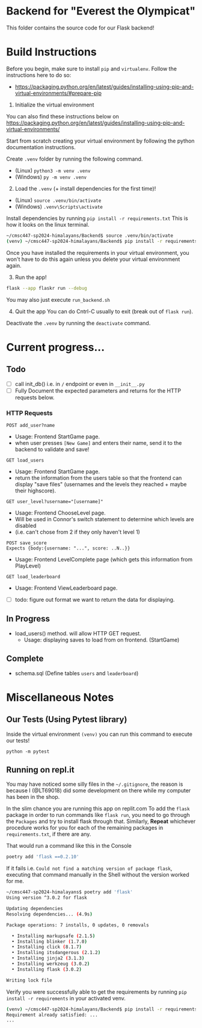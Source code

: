 # Backend for "Everest the Olympicat"
This folder contains the source code for our Flask backend!

# Build Instructions
Before you begin, make sure to install `pip` and `virtualenv`.
Follow the instructions here to do so:
- https://packaging.python.org/en/latest/guides/installing-using-pip-and-virtual-environments/#prepare-pip

1. Initialize the virtual environment

You can also find these instructions below on https://packaging.python.org/en/latest/guides/installing-using-pip-and-virtual-environments/

Start from scratch creating your virtual environment by following the python documentation instructions.

Create `.venv` folder by running the following command.
- (Linux) `python3 -m venv .venv`
- (Windows) `py -m venv .venv`

2. Load the `.venv` (+ install dependencies for the first time)!
- (Linux) `source .venv/bin/activate`
- (Windows) `.venv\Scripts\activate`

Install dependencies by running `pip install -r requirements.txt`
This is how it looks on the linux terminal.
```bash
~/cmsc447-sp2024-himalayans/Backend$ source .venv/bin/activate
(venv) ~/cmsc447-sp2024-himalayans/Backend$ pip install -r requirements.txt
```
Once you have installed the requirements in your virtual environment, you won't have to do this again unless you delete your virtual environment again.

3. Run the app!
```bash
flask --app flaskr run --debug
```
You may also just execute `run_backend.sh`

4. Quit the app
You can do Cntrl-C usually to exit (break out of `flask run`).

Deactivate the `.venv` by running the `deactivate` command.

# Current progress...

## Todo
- [ ] call init_db() i.e. in `/` endpoint or even in `__init__.py`
- [ ] Fully Document the expected parameters and returns for the HTTP requests below.

### __HTTP Requests__

```
POST add_user?name
```
- Usage: Frontend StartGame page.
- when user presses `[New Game]` and enters their name, send it to the backend to validate and save!

```
GET load_users
```
- Usage: Frontend StartGame page.
- return the information from the users table so that the frontend can display "save files" (usernames and the levels they reached + maybe their highscore). 

```
GET user_level?username="[username]"
```
- Usage: Frontend ChooseLevel page.
- Will be used in Connor's switch statement to determine which levels are disabled
- (i.e. can't chose from 2 if they only haven't level 1)

```
POST save_score
Expects {body:{username: "...", score: ..N..}}
```
- Usage: Frontend LevelComplete page (which gets this information from PlayLevel)

```
GET load_leaderboard
```
- Usage: Frontend ViewLeaderboard page.
- [ ] todo: figure out format we want to return the data for displaying.


## In Progress
- load_users() method. will allow HTTP GET request.
  - Usage: displaying saves to load from on frontend. (StartGame)
 

## Complete
- schema.sql (Define tables `users` and `leaderboard`)

# Miscellaneous Notes
## Our Tests (Using Pytest library)
Inside the virtual environment `(venv)` you can run this command to execute our tests!
```
python -m pytest
```

## Running on repl.it
You may have noticed some silly files in the `~/.gitignore`, the reason is because I (@LT69018) did some development on there while my computer has been in the shop.

In the slim chance you are running this app on replit.com
To add the `flask` package in order to run commands like `flask run`, you need to go through the `Packages` and try to install flask through that. Similarly, **Repeat** whichever procedure works for you for each of the remaining packages in `requirements.txt`, if there are any.

That would run a command like this in the Console
```bash
poetry add 'flask ==0.2.10'
```
If it fails i.e. `Could not find a matching version of package flask`, executing that command manually in the Shell without the version worked for me.

```bash
~/cmsc447-sp2024-himalayans$ poetry add 'flask'
Using version ^3.0.2 for flask

Updating dependencies
Resolving dependencies... (4.9s)

Package operations: 7 installs, 0 updates, 0 removals

  • Installing markupsafe (2.1.5)
  • Installing blinker (1.7.0)
  • Installing click (8.1.7)
  • Installing itsdangerous (2.1.2)
  • Installing jinja2 (3.1.3)
  • Installing werkzeug (3.0.2)
  • Installing flask (3.0.2)

Writing lock file
```

Verify you were successfully able to get the requirements by running `pip install -r requirements` in your activated venv.

```bash
(venv) ~/cmsc447-sp2024-himalayans/Backend$ pip install -r requirements.txt 
Requirement already satisfied: ...
...
```
